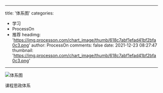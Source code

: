 
---
title: '体系图'
categories: 
 - 学习
 - ProcessOn
 - 推荐
headimg: 'https://img.processon.com/chart_image/thumb/618c7abf1efad41bf2bfa0c3.png'
author: ProcessOn
comments: false
date: 2021-12-23 08:27:47
thumbnail: 'https://img.processon.com/chart_image/thumb/618c7abf1efad41bf2bfa0c3.png'
---

<div>   
<img class="thumb" alt="体系图" src="https://img.processon.com/chart_image/thumb/618c7abf1efad41bf2bfa0c3.png" referrerpolicy="no-referrer">
<p>课程思政体系</p>  
</div>
            